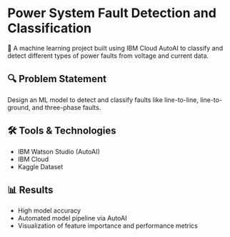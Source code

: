 # Power System Fault Detection and Classification

🚀 A machine learning project built using IBM Cloud AutoAI to classify and detect different types of power faults from voltage and current data.

## 🔍 Problem Statement
Design an ML model to detect and classify faults like line-to-line, line-to-ground, and three-phase faults.

## 🛠 Tools & Technologies
- IBM Watson Studio (AutoAI)
- IBM Cloud 
- Kaggle Dataset

## 📊 Results
- High model accuracy
- Automated model pipeline via AutoAI
- Visualization of feature importance and performance metrics
